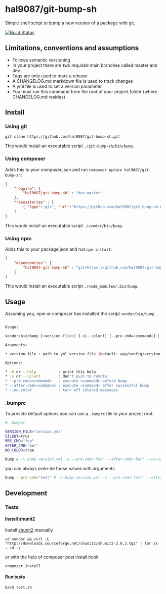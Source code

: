 hal9087/git-bump-sh
==============================

Simple shell script to bump a new version of a package with git.

[![Build Status](https://travis-ci.org/hal9087/git-bump-sh.svg)](https://travis-ci.org/hal9087/git-bump-sh)

## Limitations, conventions and assumptions 

* Follows semantic versioning
* In your project there are two required main branches called master and dev
* Tags are only used to mark a release
* A CHANGELOG.md markdown file is used to track changes
* A yml file is used to set a version parameter
* You must run this command from the root of your project folder (where CHANGELOG.md resides)

## Install

### Using git

```
git clone https://github.com/hal9087/git-bump-sh.git 
```

This would install an executable script ```./git-bump-sh/bin/bump```.


### Using composer

Adds this to your composer.json and run ```composer update hal9087/git-bump-sh```:

```json
{
    "require": {
        "hal9087/git-bump-sh" : "dev-master"
    },
    "repositories" : [
        { "type":"git", "url":"https://github.com/hal9087/git-bump-sh.git" }
    ]
}
```

This would install an executable script ```./vendor/bin/bump```.

### Using npm

Adds this to your package.json and run ```npm install```:

```json
{
    "dependencies": {
        "hal9087-git-bump-sh" : "git+https://github.com/hal9087/git-bump-sh.git"
    }
}
```

This would install an executable script ```./node_modules/.bin/bump```.

## Usage

Assuming you, npm or composer has installed the script ```vendor/bin/bump```.

```bash

Usage:

vendor/bin/bump [<version-file>] [-s|--silent] [--pre-cmd=<command>] [--post-cmd=<command>] [--no-color]

Arguments:

* version-file : path to yml version file (default: app/config/version.yml)

Options:

* -h or --help          : print this help
* -s or --silent        : don't push to remote
* --pre-cmd=<command>   : execute <command> before bump
* --after-cmd=<command> : execute <command> after successful bump
* --no-color            : turn off colored messages

```

### .bumprc

To provide default options you can use a ```.bumprc``` file in your project root:

```bash
# .bumprc

VERSION_FILE="version.yml"
SILENT=true
PRE_CMD="foo"
AFTER_CMD="bar"
NO_COLOR=true
```

```bash
bump # -> bump version.yml -s --pre-cmd="foo" --after-cmd="bar" --no-color
```

you can always override those values with arguments

```bash
bump --pre-cmd="test" # -> bump version.yml -s --pre-cmd="test" --after-cmd="bar" --no-color
```


## Development

### Tests

#### Install shunit2

Install [shunit2] manually 

```
cd vendor && curl -L "http://downloads.sourceforge.net/shunit2/shunit2-2.0.3.tgz" | tar zx ; cd -;
```

or with the help of composer post install hook

```
composer install
```

#### Run tests

```
bash test.sh
```

[shunit2]: https://code.google.com/p/shunit2/



